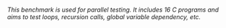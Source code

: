 ###### This benchmark is used for parallel testing. It includes 16 C programs and aims to test loops, recursion calls, global variable dependency, etc.
